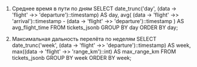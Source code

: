 1. Среднее время в пути по дням
SELECT
    date_trunc('day', (data -> 'flight' ->> 'departure')::timestamp) AS day,
    avg(
        (data -> 'flight' ->> 'arrival')::timestamp -
        (data -> 'flight' ->> 'departure')::timestamp
    ) AS avg_flight_time
FROM tickets_jsonb
GROUP BY day
ORDER BY day;

2. Максимальная дальность перелёта по неделям
SELECT
    date_trunc('week', (data -> 'flight' ->> 'departure')::timestamp) AS week,
    max((data -> 'flight' ->> 'range_km')::int) AS max_range_km
FROM tickets_jsonb
GROUP BY week
ORDER BY week;